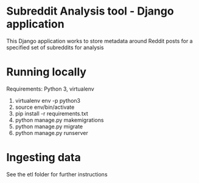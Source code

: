 # Subreddit Analysis tool - Django application

This Django application works to store metadata around Reddit posts for a specified set of subreddits for analysis


# Running locally

Requirements: Python 3, virtualenv
1) virtualenv env -p python3
2) source env/bin/activate
3) pip install -r requirements.txt
4) python manage.py makemigrations
5) python manage.py migrate
6) python manage.py runserver

# Ingesting data

See the etl folder for further instructions